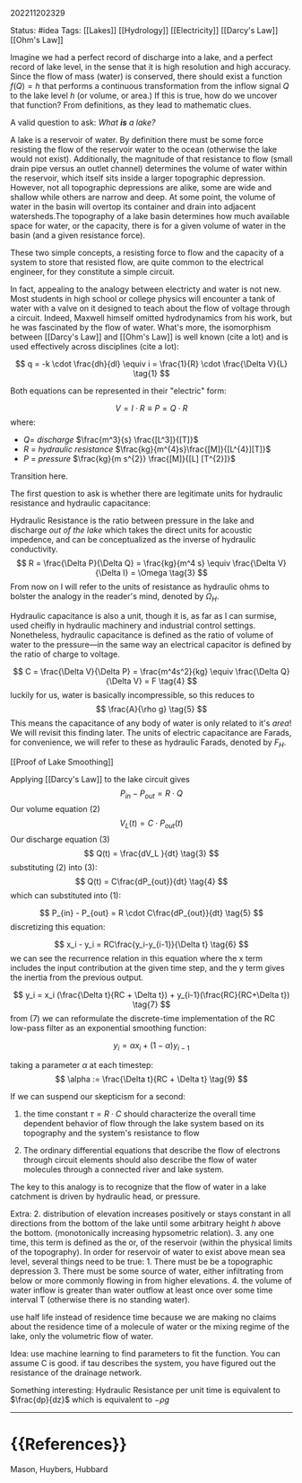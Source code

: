 202211202329

Status: #idea
Tags: [[Lakes]] [[Hydrology]] [[Electricity]] [[Darcy's Law]] [[Ohm's Law]]


Imagine we had a perfect record of discharge into a lake, and a perfect record of lake level, in the sense that it is high resolution and high accuracy. Since the flow of mass (water) is conserved, there should exist a function $f(Q) = h$  that performs a continuous transformation from the inflow signal $Q$ to the lake level $h$ (or volume, or area.) If this is true, how do we uncover that function? From definitions, as they lead to mathematic clues.

A valid question to ask: *What **is** a lake?* 

 A lake is a reservoir of water. By definition there must be some force resisting the flow of the reservoir water to the ocean (otherwise the lake would not exist). Additionally, the magnitude of that resistance to flow (small drain pipe versus an outlet channel) determines the volume of water within the reservoir, which itself sits inside a larger topographic depression. However, not all topographic depressions are alike, some are wide and shallow while others are narrow and deep. At some point, the volume of water in the basin will overtop its container and drain into adjacent watersheds.The topography of a lake basin determines how much available space for water, or the capacity, there is for a given volume of water in the basin (and a given resistance force). 

These two simple concepts, a resisting force to flow and the capacity of a system to store that resisted flow, are quite common to the electrical engineer, for they constitute a simple circuit.

In fact, appealing to the analogy between electricty and water is not new. Most students in high school or college physics will encounter a tank of water with a valve on it designed to teach about the flow of voltage through a circuit. Indeed, Maxwell himself omitted hydrodynamics from his work, but he was fascinated by the flow of water. What's more, the isomorphism between [[Darcy's Law]] and [[Ohm's Law]] is well known (cite a lot) and is used effectively across disciplines (cite a lot):


$$
q = -k \cdot \frac{dh}{dl} \equiv i = \frac{1}{R} \cdot \frac{\Delta V}{L} \tag{1}
$$


Both equations can be represented in their "electric" form:

$$
V = I \cdot R \equiv P = Q\cdot R \tag{2}
$$
where:
- $Q =$ *discharge* $\frac{m^3}{s} \frac{[L^3]}{[T]}$
- $R$ = *hydraulic resistance* $\frac{kg}{m^{4}s}\frac{[M]}{[L^{4}][T]}$ 
- $P$ = *pressure* $\frac{kg}{m s^{2}} \frac{[M]}{[L] [T^{2}]}$ 

Transition here.

The first question to ask is whether there are legitimate units for hydraulic resistance and hydraulic capacitance: 

Hydraulic Resistance is the ratio between pressure in the lake and discharge *out of the lake* which takes the direct units for acoustic impedence, and can be conceptualized as the inverse of hydraulic conductivity.
$$
R = \frac{\Delta P}{\Delta Q} = \frac{kg}{m^4 s} \equiv \frac{\Delta V}{\Delta I} = \Omega \tag{3}
$$
From now on I will refer to the units of resistance as hydraulic ohms to bolster the analogy in the reader's mind, denoted by $\Omega_H$.

Hydraulic capacitance is also a unit, though it is, as far as I can surmise, used cheifly in hydraulic machinery and industrial control settings. Nonetheless, hydraulic capacitance is defined as the ratio of volume of water to the pressure—in the same way an electrical capacitor is defined by the ratio of charge to voltage.

$$
C = \frac{\Delta V}{\Delta P} = \frac{m^4s^2}{kg} \equiv \frac{\Delta Q}{\Delta V} = F \tag{4}
$$
luckily for us, water is basically incompressible, so this reduces to 
$$
\frac{A}{\rho g} \tag{5}
$$
This means the capacitance of any body of water is only related to it's *area*! We will revisit this finding later. The units of electric capacitance are Farads, for convenience, we will refer to these as hydraulic Farads, denoted by $F_H$.  




[[Proof of Lake Smoothing]]

Applying [[Darcy's Law]] to the lake circuit gives
$$
P_{in} - P_{out} = R \cdot Q \tag{1}
$$
Our volume equation (2)
$$
V_L(t) = C \cdot P_{out}(t) \tag{2}
$$
Our discharge equation (3)
$$
Q(t) = \frac{dV_L }{dt} \tag{3}
$$
substituting (2) into (3):
$$
Q(t) = C\frac{dP_{out}}{dt} \tag{4}
$$
which can substituted into (1):

$$
P_{in} - P_{out} = R \cdot C\frac{dP_{out}}{dt} \tag{5}
$$
discretizing this equation:

$$
x_i - y_i = RC\frac{y_i-y_{i-1}}{\Delta t} \tag{6}
$$
we can see the recurrence relation in this equation where the x term includes the input contribution at the given time step, and the y term gives the inertia from the previous output.

$$
y_i = x_i (\frac{\Delta t}{RC + \Delta t}) + y_{i-1}(\frac{RC}{RC+\Delta t}) \tag{7}
$$
from (7) we can reformulate the discrete-time implementation of the RC low-pass filter as an exponential smoothing function:

$$
y_i = \alpha x_i + (1-\alpha)y_{i-1} \tag{8}
$$


taking a parameter $\alpha$ at each timestep:
$$
\alpha := \frac{\Delta t}{RC + \Delta t} \tag{9}  
$$






If we can suspend our skepticism for a second: 

1. the time constant $\tau = R \cdot C$  should characterize the overall time dependent behavior of flow through the lake system based on its topography and the system's resistance to flow

2. The ordinary differential equations that describe the flow of electrons through circuit elements should also describe the flow of water molecules through a connected river and lake system.

The key to this analogy is to recognize that the flow of water in a lake catchment is driven by hydraulic head, or pressure. 

Extra:
		2. distribution of elevation increases positively or stays constant in all directions from the bottom of the lake until some arbitrary height $h$ above the bottom. (monotonically increasing hypsometric relation).
	3.  any one time, this term is defined as the   or, of the reservoir (within the physical limits of the topography).  In order for reservoir of water to exist above mean sea level, several things need to be true:
		1. There must be be a topographic depression
		3. There must be some source of water, either infiltrating from below or more commonly flowing in from higher elevations.
		4. the volume of water inflow is greater than water outflow at least once over some time interval T (otherwise there is no standing water).

use half life instead of residence time because we are making no claims about the residence time of a molecule of water or the mixing regime of the lake, only the volumetric flow of water.

Idea: use machine learning to find parameters to fit the function. You can assume C is good. if tau describes the system, you have figured out the resistance of the drainage network.


Something interesting: Hydraulic Resistance per unit time is equivalent to $\frac{dp}{dz}$ which is equivalent to $-\rho g$  

---
# {{References}}

Mason, Huybers, Hubbard